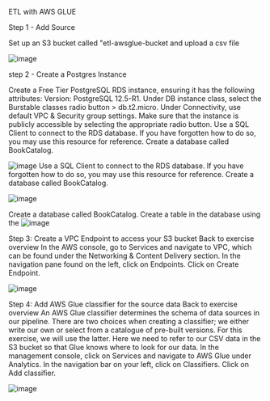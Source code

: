 ETL with AWS GLUE

Step 1 - Add Source

  Set up an S3 bucket called "etl-awsglue-bucket and upload a csv file

![image](https://github.com/Bumzeal/Data_Engineering_projects/assets/78567274/f7942039-35e0-43ab-9bf9-1125a82f9531)

step 2 - Create a Postgres Instance

Create a Free Tier PostgreSQL RDS instance, ensuring it has the following attributes: Version: PostgreSQL 12.5-R1. 
Under DB instance class, select the Burstable classes radio button > db.t2.micro. Under Connectivity, 
use default VPC & Security group settings. Make sure that the instance is publicly accessible by selecting the appropriate radio button.
Use a SQL Client to connect to the RDS database. If you have forgotten how to do so, you may use this resource for reference. Create a database called BookCatalog.

![image](https://github.com/Bumzeal/Data_Engineering_projects/assets/78567274/ab21b60a-911f-4777-a381-ce306c40e478)
Use a SQL Client to connect to the RDS database. If you have forgotten how to do so, you may use this resource for reference. Create a database called BookCatalog.

![image](https://github.com/Bumzeal/Data_Engineering_projects/assets/78567274/39ea4412-28c1-43a1-8cc4-ff15df07f46d)

Create a database called BookCatalog. Create a table in the database using the 
![image](https://github.com/Bumzeal/Data_Engineering_projects/assets/78567274/f9e16e97-608d-4826-9d03-cb9c40a06129)

Step 3: Create a VPC Endpoint to access your S3 bucket
Back to exercise overview In the AWS console, go to Services and navigate to VPC, which can be found under the Networking & Content Delivery section. In the navigation pane found on the left, click on Endpoints. Click on Create Endpoint.

![image](https://github.com/Bumzeal/Data_Engineering_projects/assets/78567274/6b924416-8966-4ec1-b5ae-6710331aa5f3)

Step 4: Add AWS Glue classifier for the source data
Back to exercise overview An AWS Glue classifier determines the schema of data sources in our pipeline. There are two choices when creating a classifier; we either write our own or select from a catalogue of pre-built versions. For this exercise, we will use the latter. Here we need to refer to our CSV data in the S3 bucket so that Glue knows where to look for our data. In the management console, click on Services and navigate to AWS Glue under Analytics. In the navigation bar on your left, click on Classifiers. Click on Add classifier.

![image](https://github.com/Bumzeal/Data_Engineering_projects/assets/78567274/5370ce41-fdd3-4b0a-8f3f-1a31b523fc72)



